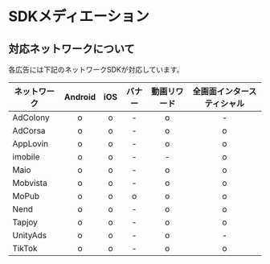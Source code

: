 
# SDKメディエーション

## 対応ネットワークについて

各広告には下記のネットワークSDKが対応しています。

ネットワーク|Android|iOS| バナー | 動画リワード | 全画面インタースティシャル
---|:-:|:-:|:-:|:-:|:-:
AdColony| o | o | - | o | -
AdCorsa | o | o | - | o | o
AppLovin| o | o | - | o | o
imobile | o | o | - | - | o
Maio    | o | o | - | o | o
Mobvista| o | o | - | o | o
MoPub   | o | o | o | o | o
Nend    | o | o | - | o | o
Tapjoy  | o | o | - | o | o
UnityAds| o | o | - | o | -
TikTok  | o | o | - | o | o
